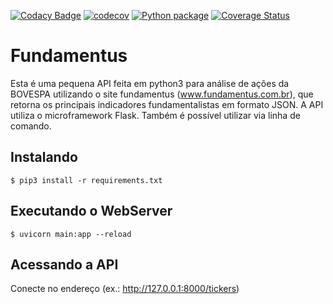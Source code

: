 [![Codacy Badge](https://api.codacy.com/project/badge/Grade/c745b5b501ed41a79f52ceee58edd37b)](https://app.codacy.com/gh/mauricio-sousa/fundamentus?utm_source=github.com&utm_medium=referral&utm_content=mauricio-sousa/fundamentus&utm_campaign=Badge_Grade_Settings)
[![codecov](https://codecov.io/gh/mauricio-sousa/fundamentus/branch/master/graph/badge.svg?token=D74I99F0LU)](https://codecov.io/gh/mauricio-sousa/fundamentus)
[![Python package](https://github.com/mauricio-sousa/fundamentus/actions/workflows/python-package.yml/badge.svg)](https://github.com/mauricio-sousa/fundamentus/actions/workflows/python-package.yml)
[![Coverage Status](https://coveralls.io/repos/github/mauricio-sousa/fundamentus/badge.svg?branch=master)](https://coveralls.io/github/mauricio-sousa/fundamentus?branch=master)
# Fundamentus
Esta é uma pequena API feita em python3 para análise de ações da BOVESPA utilizando o site fundamentus (www.fundamentus.com.br), que retorna os 
principais indicadores fundamentalistas em formato JSON.
A API utiliza o microframework Flask.
Também é possível utilizar via linha de comando.

## Instalando
```
$ pip3 install -r requirements.txt
```
## Executando o WebServer
```
$ uvicorn main:app --reload
```

## Acessando a API
Conecte no endereço (ex.: http://127.0.0.1:8000/tickers) 
